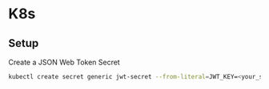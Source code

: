 # K8s

## Setup
Create a JSON Web Token Secret
```bash
kubectl create secret generic jwt-secret --from-literal=JWT_KEY=<your_secret>
```